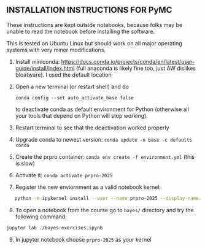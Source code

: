 INSTALLATION INSTRUCTIONS FOR PyMC
----------------------------------

These instructions are kept outside notebooks, because folks may be
unable to read the notebook before installing the software.

This is tested on Ubuntu Linux but should work on all major operating
systems with very minor modifications.

1. Install miniconda:
   https://docs.conda.io/projects/conda/en/latest/user-guide/install/index.html
   (full anaconda is likely fine too, just AW dislikes bloatware). I used the default location

2. Open a new terminal (or restart shell) and do
   ```
   conda config --set auto_activate_base false
   ```
   to deactivate conda as default environment for Python (otherwise
   all your tools that depend on Python will stop working).

3. Restart terminal to see that the deactivation worked properly

4. Upgrade conda to newest version: `conda update -n base -c defaults conda`

5. Create the prpro container: `conda env create -f environment.yml` (this is slow)

6. Activate it: `conda activate prpro-2025`

7. Register the new enviornment as a valid notebook kernel:

```sh
   python -m ipykernel install --user --name prpro-2025 --display-name "prpro-2025"
```

8. To open a notebook from the course go to `bayes/`  directory and
try the following command:

```sh
jupyter lab ./bayes-exercises.ipynb
```

9. In jupyter notebook choose `prpro-2025` as your kernel
